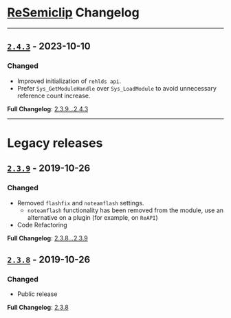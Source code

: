 # [ReSemiclip](https://github.com/rehlds/ReSemiclip) Changelog

---

## [`2.4.3`](https://github.com/rehlds/ReSemiclip/releases/tag/2.4.3) - 2023-10-10

### Changed
- Improved initialization of `rehlds api`.
- Prefer `Sys_GetModuleHandle` over `Sys_LoadModule` to avoid unnecessary reference count increase.

**Full Changelog**: [2.3.9...2.4.3](https://github.com/rehlds/ReSemiclip/compare/2.3.9...2.4.3)

---

# Legacy releases

## [`2.3.9`](https://github.com/rehlds/ReSemiclip/releases/tag/2.3.9) - 2019-10-26

### Changed
- Removed `flashfix` and `noteamflash` settings.
  - `noteamflash` functionality has been removed from the module, use an alternative on a plugin (for example, on `ReAPI`)
- Code Refactoring

**Full Changelog**: [2.3.8...2.3.9](https://github.com/rehlds/ReSemiclip/compare/2.3.8...2.3.9)

## [`2.3.8`](https://github.com/rehlds/ReSemiclip/releases/tag/2.3.8) - 2019-10-26

### Changed
- Public release

**Full Changelog**: [2.3.8](https://github.com/rehlds/ReSemiclip/commits/2.3.8)